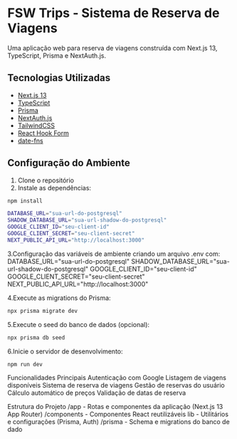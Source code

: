 # FSW Trips - Sistema de Reserva de Viagens

Uma aplicação web para reserva de viagens construída com Next.js 13, TypeScript, Prisma e NextAuth.js.

## Tecnologias Utilizadas

- [Next.js 13](https://nextjs.org/)
- [TypeScript](https://www.typescriptlang.org/)
- [Prisma](https://www.prisma.io/)
- [NextAuth.js](https://next-auth.js.org/)
- [TailwindCSS](https://tailwindcss.com/)
- [React Hook Form](https://react-hook-form.com/)
- [date-fns](https://date-fns.org/)

## Configuração do Ambiente

1. Clone o repositório
2. Instale as dependências:

```bash
npm install

DATABASE_URL="sua-url-do-postgresql"
SHADOW_DATABASE_URL="sua-url-shadow-do-postgresql"
GOOGLE_CLIENT_ID="seu-client-id"
GOOGLE_CLIENT_SECRET="seu-client-secret"
NEXT_PUBLIC_API_URL="http://localhost:3000"
```

3.Configuração das variáveis de ambiente criando um arquivo .env com:
DATABASE_URL="sua-url-do-postgresql"
SHADOW_DATABASE_URL="sua-url-shadow-do-postgresql"
GOOGLE_CLIENT_ID="seu-client-id"
GOOGLE_CLIENT_SECRET="seu-client-secret"
NEXT_PUBLIC_API_URL="http://localhost:3000"

4.Execute as migrations do Prisma:

```bash
npx prisma migrate dev
```

5.Execute o seed do banco de dados (opcional):

```bash
npx prisma db seed
```

6.Inicie o servidor de desenvolvimento:

```bash
npm run dev
```

Funcionalidades Principais
Autenticação com Google
Listagem de viagens disponíveis
Sistema de reserva de viagens
Gestão de reservas do usuário
Cálculo automático de preços
Validação de datas de reserva

Estrutura do Projeto
/app - Rotas e componentes da aplicação (Next.js 13 App Router)
/components - Componentes React reutilizáveis
lib - Utilitários e configurações (Prisma, Auth)
/prisma - Schema e migrations do banco de dado
